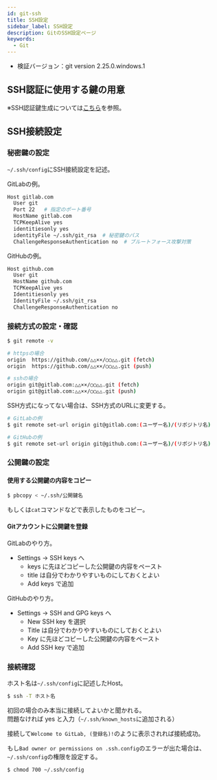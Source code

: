 ```yaml
---
id: git-ssh
title: SSH設定
sidebar_label: SSH設定
description: GitのSSH設定ページ
keywords:
  - Git
---
```


- 検証バージョン：git version 2.25.0.windows.1

## SSH認証に使用する鍵の用意
※SSH認証鍵生成については[こちら](/docs/Linux/Command/linux-ssh-key)を参照。

## SSH接続設定
### 秘密鍵の設定
`~/.ssh/config`にSSH接続設定を記述。

GitLabの例。
```bash
Host gitlab.com
  User git
  Port 22   # 指定のポート番号
  HostName gitlab.com
  TCPKeepAlive yes
  identitiesonly yes
  identityFile ~/.ssh/git_rsa  # 秘密鍵のパス
  ChallengeResponseAuthentication no  # ブルートフォース攻撃対策
```

GitHubの例。
```bash
Host github.com
  User git
  HostName github.com
  TCPKeepAlive yes
  Identitiesonly yes
  IdentityFile ~/.ssh/git_rsa
  ChallengeResponseAuthentication no
```

### 接続方式の設定・確認
```bash
$ git remote -v
```

```bash
# httpsの場合
origin  https://github.com/△△××/◯◯△△.git (fetch)
origin  https://github.com/△△××/◯◯△△.git (push)

# sshの場合
origin git@gitlab.com:△△××/◯◯△△.git (fetch)
origin git@gitlab.com:△△××/◯◯△△.git (push)
```

SSH方式になってない場合は、SSH方式のURLに変更する。
```bash
# GitLabの例
$ git remote set-url origin git@gitlab.com:(ユーザー名)/(リポジトリ名)

# GitHubの例
$ git remote set-url origin git@github.com:(ユーザー名)/(リポジトリ名)
```

### 公開鍵の設定
#### 使用する公開鍵の内容をコピー
```bash
$ pbcopy < ~/.ssh/公開鍵名
```
もしくは`cat`コマンドなどで表示したものをコピー。

#### Gitアカウントに公開鍵を登録
GitLabのやり方。
- Settings → SSH keys へ
  - keys に先ほどコピーした公開鍵の内容をペースト
  - title は自分でわかりやすいものにしておくとよい
  - Add keys で追加

GitHubのやり方。
- Settings → SSH and GPG keys へ
  - New SSH key を選択
  - Title は自分でわかりやすいものにしておくとよい
  - Key に先ほどコピーした公開鍵の内容をペースト
  - Add SSH key で追加

### 接続確認
ホスト名は`~/.ssh/config`に記述したHost。
```bash
$ ssh -T ホスト名
```

初回の場合のみ本当に接続してよいかと聞かれる。  
問題なければ yes と入力（`~/.ssh/known_hosts`に追加される）

接続して`Welcome to GitLab, (登録名)!`のように表示されれば接続成功。

もし`Bad owner or permissions on .ssh.config`のエラーが出た場合は、`~/.ssh/config`の権限を設定する。
```bash
$ chmod 700 ~/.ssh/config
```